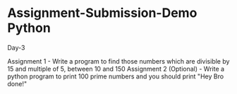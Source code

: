 # Assignment-Submission-Demo Python
Day-3

Assignment 1 - Write a program to find those numbers which are divisible by 15 and multiple of 5, between 10 and 150
Assignment 2 (Optional) - Write a python program to print 100 prime numbers and you should print "Hey Bro done!"
